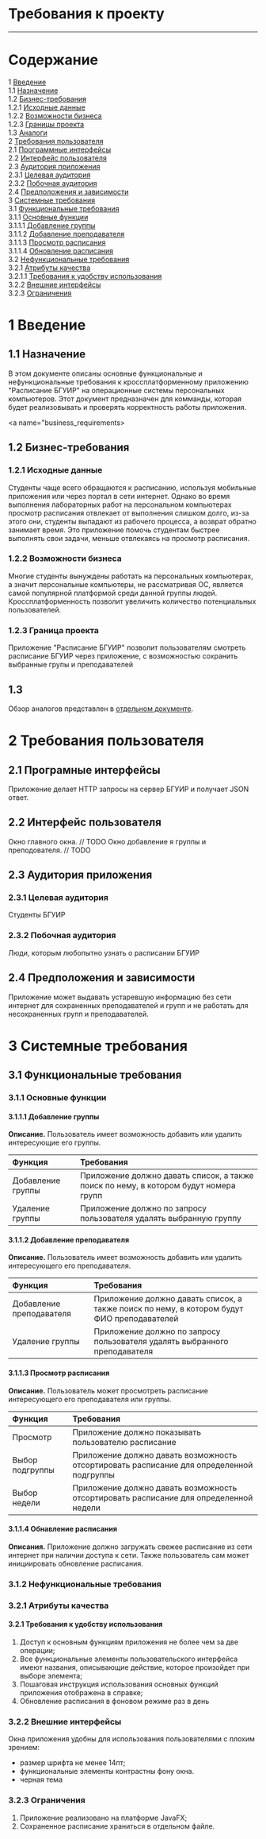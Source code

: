 #  Требования к проекту

---

# Содержание
1 [Введение](#intro)  
1.1 [Назначение](#for_what)  
1.2 [Бизнес-требования](#business_requirements)  
1.2.1 [Исходные данные](#given_data)  
1.2.2 [Возможности бизнеса](#business_opportunities)  
1.2.3 [Границы проекта](#project_limit)  
1.3 [Аналоги](#analogues)  
2 [Требования пользователя](#user_requirements)  
2.1 [Программные интерфейсы](#program_interfaces)  
2.2 [Интерфейс пользователя](#user_interface)  
2.3 [Аудитория приложения](#users)   
2.3.1 [Целевая аудитория](#target_users)  
2.3.2 [Побочная аудитория](#another_users)  
2.4 [Предположения и зависимости](#dependencies)  
3 [Системные требования](#system_requirements)  
3.1 [Функциональные требования](#functional_requirements)  
3.1.1 [Основные функции](#main_functions)  
3.1.1.1 [Добавление группы](#add_group)  
3.1.1.2 [Добавление преподавателя](#add_teacher)  
3.1.1.3 [Просмотр расписания](#look_schedule)  
3.1.1.4 [Обновление расписания](#up_to_date_schedule)   
3.2 [Нефункциональные требования](#non_functional_requirements)  
3.2.1 [Атрибуты качества](#quality_attributes)  
3.2.1.1 [Требования к удобству использования](#requirements_for_easy_use)  
3.2.2 [Внешние интерфейсы](#external_interfaces)  
3.2.3 [Ограничения](#restrictions) 

<a name="intro"/>

# 1 Введение

<a name="for_what"/>

## 1.1 Назначение
В этом документе описаны основные функциональные и
нефункциональные требования к кроссплатформенному приложению  
"Расписание БГУИР" на операционные системы персональных компьютеров.
Этот документ предназначен для комманды, которая будет 
реализовывать и проверять корректность работы приложения.
 
<a name="business_requirements>
 
## 1.2 Бизнес-требования
 
<a name="given_information"/>
 
### 1.2.1 Исходные данные
Студенты чаще всего обращаются к расписанию, используя мобильные приложения или 
через портал в сети интернет. Однако во время выполнения лабораторных работ на 
персональном компьютерах просмотр расписания отвлекает от выполнения слишком долго, 
из-за этого они, студенты выпадают из рабочего процесса, а возврат обратно 
занимает время. Это приложение помочь студентам быстрее выполнять свои задачи,
меньше отвлекаясь на просмотр расписания.
 
<a name="business_opportunities"/>

### 1.2.2 Возможности бизнеса
Многие студенты вынуждены работать на персональных компьютерах, а значит 
персональные компьютеры, не рассматривая ОС, является самой популярной 
платформой среди данной группы людей. Кроссплатформенность позволит 
увеличить количество потенциальных пользователей.

<a name="project_limit"/>

### 1.2.3 Граница проекта
Приложение "Расписание БГУИР" позволит пользователям смотреть расписание 
БГУИР через приложение, с возможностью сохранить выбранные групы и преподавателей

<a name="analogues"/>

## 1.3
Обзор аналогов представлен в 
[отдельном документе](../requirements/Обзор%20аналогов.md).

<a name="user_requirements"/>

# 2 Требования пользователя

<a name="program_interface"/>

## 2.1 Програмные интерфейсы
Приложение делает HTTP запросы на сервер БГУИР и получает JSON ответ.

<a name="user_interface"/>

## 2.2 Интерфейс пользователя
Окно главного окна.
// TODO 
Окно добавление я группы и преподователя.
// TODO

<a name="users"/>

## 2.3 Аудитория приложения

<a name="target_users"/>

### 2.3.1 Целевая аудитория
Студенты БГУИР

<a name="another_users"/>

### 2.3.2 Побочная аудитория
Люди, которым любопытно узнать о расписании БГУИР

<a name="dependencies"/>

## 2.4 Предположения и зависимости
Приложение может выдавать устаревшую информацию без сети интернет
для сохраненных преподавателей и групп и не работать для несохраненных
групп и преподавателей.

<a name="system_requirements"/>

# 3 Системные требования

<a name="functional_requirements"/>

## 3.1 Функциональные требования

<a name="main_functions"/>

### 3.1.1 Основные функции

<a name="add_group"/>

#### 3.1.1.1 Добавление группы
**Описание.** Пользователь имеет возможность добавить или удалить
 интересующие его группы.
 
| Функция | Требования |
|:---|:---|
| Добавление группы | Приложение должно давать список, а также поиск по нему, в котором будут номера групп |
| Удаление группы | Приложение должно по запросу пользователя удалять выбранную группу |

<a name="add_teacher"/>

#### 3.1.1.2 Добавление преподавателя
**Описание.** Пользователь имеет возможность добавить или удалить
 интересующего его преподавателя.
 
| Функция | Требования |
|:---|:---|
| Добавление преподавателя | Приложение должно давать список, а также поиск по нему, в котором будут ФИО преподавателей |
| Удаление группы | Приложение должно по запросу пользователя удалять выбранного преподавателя |

<a name="look_schedule"/>

#### 3.1.1.3 Просмотр расписания
**Описание.** Пользователь может просмотреть расписание интересующего его
преподавателя или группы.

| Функция | Требования |
|:---|:---|
| Просмотр | Приложение должно показывать пользователю расписание |
| Выбор подгруппы | Приложение должно давать возможность отсортировать расписание для определенной подгруппы |
| Выбор недели | Приложение должно давать возможность отсортировать расписание для определенной недели |

<a name="up_to_date_schedule"/>

#### 3.1.1.4 Обнавление расписания
**Описания.** Приложение должно загружать свежее расписание из сети интернет при 
наличии доступа к сети. Также пользователь сам может инициировать обновление расписания.

<a name="non_functional_requirements"/>

### 3.1.2 Нефункциональные требования

<a name="quality_attributes"/>

### 3.2.1 Атрибуты качества

<a name="requirements_for_ease_of_use"/>

#### 3.2.1 Требования к удобству использования
1. Доступ к основным функциям приложения не более чем за две операции;
2. Все функциональные элементы пользовательского интерфейса имеют названия, описывающие действие, которое произойдет при выборе элемента;
3. Пошаговая инструкция использования основных функций приложения отображена в справке;
4. Обновление расписания в фоновом режиме раз в день

<a name="external_interfaces"/>

### 3.2.2 Внешние интерфейсы
Окна приложения удобны для использования пользователями с плохим зрением:
  * размер шрифта не менее 14пт;
  * функциональные элементы контрастны фону окна.
  * черная тема
  
### 3.2.3 Ограничения
1. Приложение реализовано на платформе JavaFX;
2. Сохраненное расписание храниться в отдельном файле.
